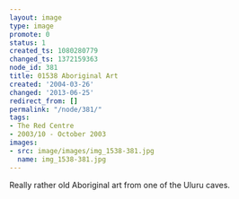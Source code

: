 ```yaml
---
layout: image
type: image
promote: 0
status: 1
created_ts: 1080280779
changed_ts: 1372159363
node_id: 381
title: 01538 Aboriginal Art
created: '2004-03-26'
changed: '2013-06-25'
redirect_from: []
permalink: "/node/381/"
tags:
- The Red Centre
- 2003/10 - October 2003
images:
- src: image/images/img_1538-381.jpg
  name: img_1538-381.jpg
---
```

Really rather old Aboriginal art from one of the Uluru caves.

